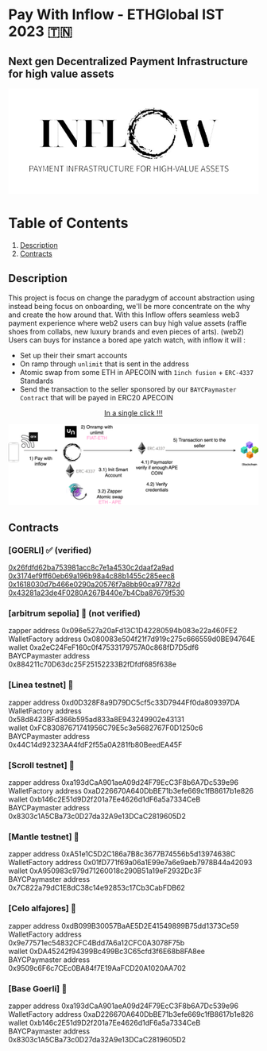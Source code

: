 # Pay With Inflow - ETHGlobal IST 2023 🇹🇳

## Next gen Decentralized Payment Infrastructure for high value assets

![image](assets/inflow.png)

# Table of Contents

1. [Description](#description)
2. [Contracts](#contracts)

## Description

This project is focus on change the paradygm of account abstraction using instead being focus on onboarding, we'll be more concentrate on the why and create the how around that. With this Inflow offers seamless web3 payment experience where web2 users can buy high value assets (raffle shoes from collabs, new luxury brands and even pieces of arts). (web2) Users can buys for instance a bored ape yatch watch, with inflow it will :

- Set up their their smart accounts
- On ramp through `unlimit` that is sent in the address
- Atomic swap from some ETH in APECOIN with `1inch fusion` + `ERC-4337` Standards
- Send the transaction to the seller sponsored by our `BAYCPaymaster Contract` that will be payed in ERC20 APECOIN

<center><u>In a single click !!!</u></center>

![image](assets/Inflow%20Flow%20Level.png)

## Contracts

### [GOERLI] ✅ (verified)

[0x26fdfd62ba753981acc8c7e1a4530c2daaf2a9ad](https://goerli.etherscan.io/address/0x26fdfd62ba753981acc8c7e1a4530c2daaf2a9ad)  
[0x3174ef9ff60eb69a196b98a4c88b1455c285eec8](https://goerli.etherscan.io/address/0x3174ef9ff60eb69a196b98a4c88b1455c285eec8)  
[0x1618030d7b466e0290a20576f7a8bb90ca97782d](https://goerli.etherscan.io/address/0x1618030d7b466e0290a20576f7a8bb90ca97782d)  
[0x43281a23de4F0280A267B440e7b4Cba87679f530](https://goerli.etherscan.io/address/0x43281a23de4F0280A267B440e7b4Cba87679f530)  

### [arbitrum sepolia] 🔄 (not verified)

zapper address 0x096e527a20aFd13C1D42280594b083e22a460FE2  
WalletFactory address 0x080083e504f21f7d919c275c666559d0BE94764E  
wallet 0xa2eC24FeF160c0f47533179757A0c868fD7D5df6  
BAYCPaymaster address 0x884211c70D63dc25F25152233B2fDfdf685f638e  

### [Linea testnet] 🔄

zapper address 0xd0D328F8a9D79DC5cf5c33D7944Ff0da809397DA  
WalletFactory address 0x58d8423BFd366b595ad833a8E943249902e43131  
wallet 0xFC83087671741956C79E5c3e5682767F0D1250c6  
BAYCPaymaster address 0x44C14d92323AA4fdF2f55a0A281fb80BeedEA45F  

### [Scroll testnet] 🔄

zapper address 0xa193dCaA901aeA09d24F79EcC3F8b6A7Dc539e96  
WalletFactory address 0xaD226670A640DbBE71b3efe669c1fB8617b1e826  
wallet 0xb146c2E51d9D2f201a7Ee4626d1dF6a5a7334CeB  
BAYCPaymaster address 0x8303c1A5CBa73c0D27da32A9e13DCaC2819605D2  

### [Mantle testnet] 🔄

zapper address 0xA51e1C5D2C186a7B8c3677B74556b5d13974638C  
WalletFactory address 0x01fD771f69a06a1E99e7a6e9aeb7978B44a42093  
wallet 0xA950983c979d71260018c290B51a19eF2932Dc3F  
BAYCPaymaster address 0x7C822a79dC1E8dC38c14e92853c17Cb3CabFDB62  

### [Celo alfajores] 🔄

zapper address 0xdB099B30057BaAE5D2E41549899B75dd1373Ce59  
WalletFactory address 0x9e77571ec54832CFC4Bdd7A6a12CFC0A3078F75b  
wallet 0xDA45242f94399Bc499Bc3C65cfd3f6E68b8FA8ee  
BAYCPaymaster address 0x9509c6F6c7CEc0BA84f7E19AaFCD20A1020AA702  

### [Base Goerli] 🔄

zapper address 0xa193dCaA901aeA09d24F79EcC3F8b6A7Dc539e96  
WalletFactory address 0xaD226670A640DbBE71b3efe669c1fB8617b1e826  
wallet 0xb146c2E51d9D2f201a7Ee4626d1dF6a5a7334CeB  
BAYCPaymaster address 0x8303c1A5CBa73c0D27da32A9e13DCaC2819605D2  
